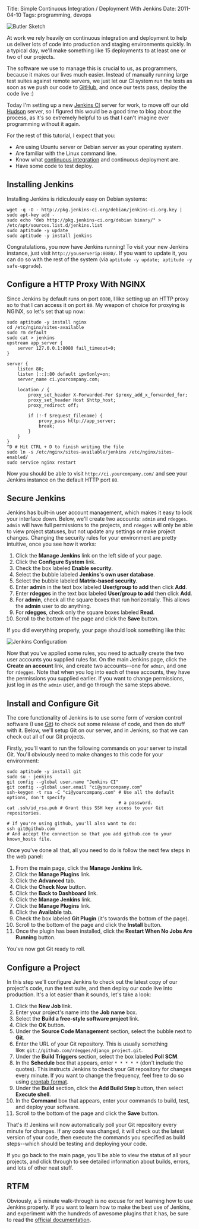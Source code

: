 Title: Simple Continuous Integration / Deployment With Jenkins
Date: 2011-04-10
Tags: programming, devops


![Butler Sketch][]


At work we rely heavily on continuous integration and deployment to help us
deliver lots of code into production and staging environments quickly.  In a
typical day, we'll make something like 15 deployments to at least one or two of
our projects.

The software we use to manage this is crucial to us, as programmers, because it
makes our lives much easier.  Instead of manually running large test suites
against remote servers, we just let our CI system run the tests as soon as we
push our code to [GitHub][], and once our tests pass, deploy the code live :)

Today I'm setting up a new [Jenkins CI][] server for work, to move off our old
[Hudson][] server, so I figured this would be a good time to blog about the
process, as it's so extremely helpful to us that I can't imagine ever
programming without it again.

For the rest of this tutorial, I expect that you:

-   Are using Ubuntu server or Debian server as your operating system.
-   Are familiar with the Linux command line.
-   Know what [continuous integration][] and continuous deployment are.
-   Have some code to test deploy.


## Installing Jenkins

Installing Jenkins is ridiculously easy on Debian systems:

```console
wget -q -O - http://pkg.jenkins-ci.org/debian/jenkins-ci.org.key | sudo apt-key add -
sudo echo "deb http://pkg.jenkins-ci.org/debian binary/" > /etc/apt/sources.list.d/jenkins.list
sudo aptitude -y update
sudo aptitude -y install jenkins
```

Congratulations, you now have Jenkins running!  To visit your new Jenkins
instance, just visit `http://youserverip:8080/`.  If you want to update it, you
can do so with the rest of the system (via
`aptitude -y update; aptitude -y safe-upgrade`).


## Configure a HTTP Proxy With NGINX

Since Jenkins by default runs on port `8080`, I like setting up an HTTP proxy
so to that I can access it on port `80`.  My weapon of choice for proxying is
NGINX, so let's set that up now:

```console
sudo aptitude -y install nginx
cd /etc/nginx/sites-available
sudo rm default
sudo cat > jenkins
upstream app_server {
    server 127.0.0.1:8080 fail_timeout=0;
}

server {
    listen 80;
    listen [::]:80 default ipv6only=on;
    server_name ci.yourcompany.com;

    location / {
        proxy_set_header X-Forwarded-For $proxy_add_x_forwarded_for;
        proxy_set_header Host $http_host;
        proxy_redirect off;

        if (!-f $request_filename) {
            proxy_pass http://app_server;
            break;
        }
    }
}
^D # Hit CTRL + D to finish writing the file
sudo ln -s /etc/nginx/sites-available/jenkins /etc/nginx/sites-enabled/
sudo service nginx restart
```

Now you should be able to visit `http://ci.yourcompany.com/` and see your
Jenkins instance on the default HTTP port `80`.


## Secure Jenkins

Jenkins has built-in user account management, which makes it easy to lock your
interface down.  Below, we'll create two accounts: `admin` and `rdegges`.
`admin` will have full permissions to the projects, and `rdegges` will only be
able to view project statuses, but not update any settings or make project
changes.  Changing the security rules for your environment are pretty
intuitive, once you see how it works:

1.  Click the **Manage Jenkins** link on the left side of your page.
2.  Click the **Configure System** link.
3.  Check the box labeled **Enable security**.
4.  Select the bubble labeled **Jenkins's own user database**.
5.  Select the bubble labeled **Matrix-based security**.
6.  Enter **admin** in the text box labeled **User/group to add** then click
    **Add**.
7.  Enter **rdegges** in the text box labeled **User/group to add** then
    click **Add**.
8.  For **admin**, check all the square boxes that run horizontally.  This
    allows the **admin** user to do anything.
9.  For **rdegges**, check only the square boxes labeled **Read**.
10. Scroll to the bottom of the page and click the **Save** button.

If you did everything properly, your page should look something like this:

![Jenkins Configuration][]

Now that you've applied some rules, you need to actually create the two user
accounts you supplied rules for.  On the main Jenkins page, click the **Create
an account** link, and create two accounts--one for `admin`, and one for
`rdegges`.  Note that when you log into each of these accounts, they have the
permissions you supplied earlier.  If you want to change permissions, just log
in as the `admin` user, and go through the same steps above.


## Install and Configure Git

The core functionality of Jenkins is to use some form of version control
software (I use [Git][]) to check out some release of code, and then do stuff
with it.  Below, we'll setup Git on our server, and in Jenkins, so that we can
check out all of our Git projects.

Firstly, you'll want to run the following commands on your server to install
Git.  You'll obviously need to make changes to this code for your environment:

```console
sudo aptitude -y install git
sudo su - jenkins
git config --global user.name "Jenkins CI"
git config --global user.email "ci@yourcompany.com"
ssh-keygen -t rsa -C "ci@yourcompany.com" # Use all the default options, don't specify
                                          # a password.
cat .ssh/id_rsa.pub # Grant this SSH key access to your Git repositories.

# If you're using github, you'll also want to do:
ssh git@github.com
# And accept the connection so that you add github.com to your known_hosts file.
```

Once you've done all that, all you need to do is follow the next few steps in
the web panel:

1.  From the main page, click the **Manage Jenkins** link.
2.  Click the **Manage Plugins** link.
3.  Click the **Advanced** tab.
4.  Click the **Check Now** button.
5.  Click the **Back to Dashboard** link.
6.  Click the **Manage Jenkins** link.
7.  Click the **Manage Plugins** link.
8.  Click the **Available** tab.
9.  Check the box labeled **Git Plugin** (it's towards the bottom of the
    page).
10. Scroll to the bottom of the page and click the **Install** button.
11. Once the plugin has been installed, click the **Restart When No Jobs Are
    Running** button.

You've now got Git ready to roll.


## Configure a Project

In this step we'll configure Jenkins to check out the latest copy of our
project's code, run the test suite, and then deploy our code live into
production.  It's a lot easier than it sounds, let's take a look:

1.  Click the **New Job** link.
2.  Enter your project's name into the **Job name** box.
3.  Select the **Build a free-style software project** link.
4.  Click the **OK** button.
5.  Under the **Source Code Management** section, select the bubble next to
    **Git**.
6.  Enter the URL of your Git repository. This is usually something
    like: `git://github.com/rdegges/django_project.git`.
7.  Under the **Build Triggers** section, select the box labeled **Poll SCM**.
8.  In the **Schedule** box that appears, enter `* * * * *` (don't
    include the quotes).  This instructs Jenkins to check your Git repository
    for changes every minute.  If you want to change the frequency, feel free
    to do so using [crontab format][].
9.  Under the **Build** section, click the **Add Build Step** button, then
    select **Execute shell**.
10. In the **Command** box that appears, enter your commands to build, test,
    and deploy your software.
11. Scroll to the bottom of the page and click the **Save** button.

That's it!  Jenkins will now automatically poll your Git repository every
minute for changes.  If any code was changed, it will check out the latest
version of your code, then execute the commands you specified as build
steps--which should be testing and deploying your code.

If you go back to the main page, you'll be able to view the status of all your
projects, and click through to see detailed information about builds, errors,
and lots of other neat stuff.


## RTFM

Obviously, a 5 minute walk-through is no excuse for not learning how to use
Jenkins properly.  If you want to learn how to make the best use of Jenkins,
and experiment with the hundreds of awesome plugins that it has, be sure to
read the [official documentation][].


  [Butler Sketch]: {filename}/images/2011/butler-sketch.png "Butler Sketch"
  [GitHub]: https://github.com/ "GitHub"
  [Jenkins CI]: http://jenkins-ci.org/ "Jenkins CI"
  [Hudson]: http://hudson-ci.org/ "Hudson CI"
  [continuous integration]: http://en.wikipedia.org/wiki/Continuous_integration "Continuous Integration Wiki Page"
  [Jenkins Configuration]: {filename}/images/2011/jenkins-configuration.png "Jenkins Configuration"
  [Git]: http://git-scm.com/ "Git"
  [crontab format]: http://adminschoice.com/crontab-quick-reference "crontab reference"
  [official documentation]: http://jenkins-ci.org/ "Jenkins Documentation"
